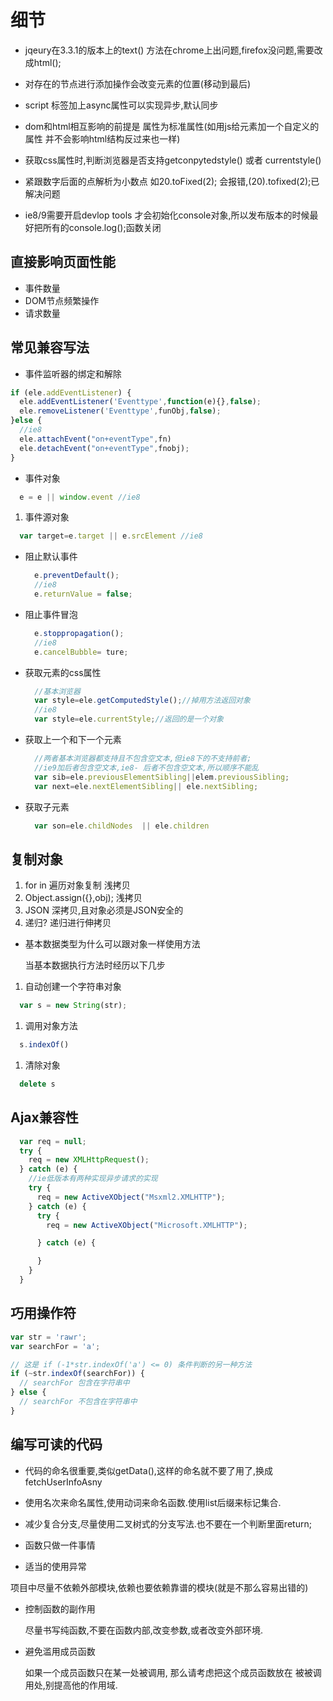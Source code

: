 # 细节

- jqeury在3.3.1的版本上的text() 方法在chrome上出问题,firefox没问题,需要改成html();
- 对存在的节点进行添加操作会改变元素的位置(移动到最后)
- script 标签加上async属性可以实现异步,默认同步
- dom和html相互影响的前提是 属性为标准属性(如用js给元素加一个自定义的属性 并不会影响html结构反过来也一样)

- 获取css属性时,判断浏览器是否支持getconpytedstyle() 或者 currentstyle()

- 紧跟数字后面的点解析为小数点 如20.toFixed(2); 会报错,(20).tofixed(2);已解决问题

- ie8/9需要开启devlop tools 才会初始化console对象,所以发布版本的时候最好把所有的console.log();函数关闭

## 直接影响页面性能

- 事件数量
- DOM节点频繁操作
- 请求数量

## 常见兼容写法

- 事件监听器的绑定和解除

```javascript
if (ele.addEventListener) {
  ele.addEventListener('Eventtype',function(e){},false);
  ele.removeListener('Eventtype',funObj,false);
}else {
  //ie8
  ele.attachEvent("on+eventType",fn)
  ele.detachEvent("on+eventType",fnobj);
}
```

- 事件对象

```javascript
  e = e || window.event //ie8
```

1. 事件源对象

  ```javascript
    var target=e.target || e.srcElement //ie8
  ```

- 阻止默认事件

  ```javascript
    e.preventDefault();
    //ie8
    e.returnValue = false;
  ```

- 阻止事件冒泡

  ```javascript
    e.stoppropagation();
    //ie8
    e.cancelBubble= ture;
  ```

- 获取元素的css属性

  ```javascript
    //基本浏览器
    var style=ele.getComputedStyle();//掉用方法返回对象
    //ie8
    var style=ele.currentStyle;//返回的是一个对象
  ```

- 获取上一个和下一个元素

  ```javascript
    //两者基本浏览器都支持且不包含空文本,但ie8下的不支持前者;
    //ie9加后者包含空文本,ie8- 后者不包含空文本,所以顺序不能乱
    var sib=ele.previousElementSibling||elem.previousSibling;
    var next=ele.nextElementSibling|| ele.nextSibling;
  ```

- 获取子元素

  ```javascript
    var son=ele.childNodes  || ele.children
  ```

## 复制对象

1. for in 遍历对象复制 浅拷贝
2. Object.assign({},obj); 浅拷贝
3. JSON 深拷贝,且对象必须是JSON安全的
4. 递归? 递归进行伸拷贝

- 基本数据类型为什么可以跟对象一样使用方法

   当基本数据执行方法时经历以下几步

1. 自动创建一个字符串对象

```javascript
  var s = new String(str);
```

1. 调用对象方法

```javascript
  s.indexOf()
```

1. 清除对象

```javascript
  delete s
```

## Ajax兼容性

  ```javascript
    var req = null;
    try {
      req = new XMLHttpRequest();
    } catch (e) {
      //ie低版本有两种实现异步请求的实现
      try {
        req = new ActiveXObject("Msxml2.XMLHTTP");
      } catch (e) {
        try {
          req = new ActiveXObject("Microsoft.XMLHTTP");

        } catch (e) {

        }
      }
    }
  ```

## 巧用操作符

```js
var str = 'rawr';
var searchFor = 'a';

// 这是 if (-1*str.indexOf('a') <= 0) 条件判断的另一种方法
if (~str.indexOf(searchFor)) {
  // searchFor 包含在字符串中
} else {
  // searchFor 不包含在字符串中
}
```

## 编写可读的代码

- 代码的命名很重要,类似getData(),这样的命名就不要了用了,换成fetchUserInfoAsny

- 使用名次来命名属性,使用动词来命名函数.使用list后缀来标记集合.

- 减少复合分支,尽量使用二叉树式的分支写法.也不要在一个判断里面return;

- 函数只做一件事情

- 适当的使用异常

 项目中尽量不依赖外部模块,依赖也要依赖靠谱的模块(就是不那么容易出错的)

- 控制函数的副作用

  尽量书写纯函数,不要在函数内部,改变参数,或者改变外部环境.

- 避免滥用成员函数

  如果一个成员函数只在某一处被调用, 那么请考虑把这个成员函数放在 被被调用处,别提高他的作用域.
